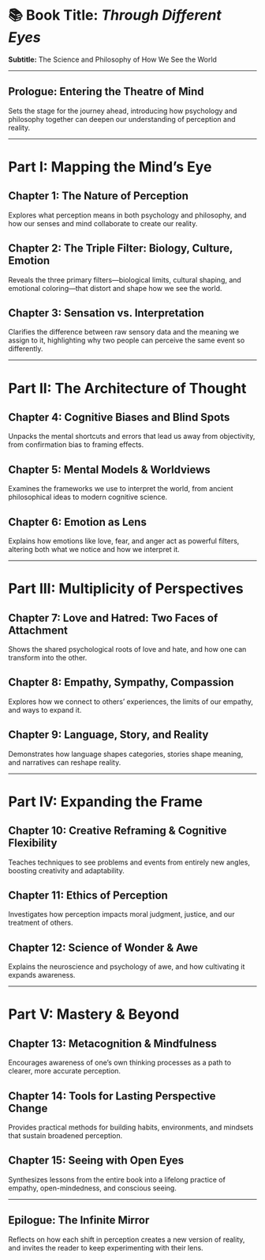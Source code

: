 # 📚 Book Title: *Through Different Eyes*
**Subtitle:** The Science and Philosophy of How We See the World

---

## Prologue: Entering the Theatre of Mind
Sets the stage for the journey ahead, introducing how psychology and philosophy together can deepen our understanding of perception and reality.

---

# Part I: Mapping the Mind’s Eye

## Chapter 1: The Nature of Perception
Explores what perception means in both psychology and philosophy, and how our senses and mind collaborate to create our reality.

## Chapter 2: The Triple Filter: Biology, Culture, Emotion
Reveals the three primary filters—biological limits, cultural shaping, and emotional coloring—that distort and shape how we see the world.

## Chapter 3: Sensation vs. Interpretation
Clarifies the difference between raw sensory data and the meaning we assign to it, highlighting why two people can perceive the same event so differently.

---

# Part II: The Architecture of Thought

## Chapter 4: Cognitive Biases and Blind Spots
Unpacks the mental shortcuts and errors that lead us away from objectivity, from confirmation bias to framing effects.

## Chapter 5: Mental Models & Worldviews
Examines the frameworks we use to interpret the world, from ancient philosophical ideas to modern cognitive science.

## Chapter 6: Emotion as Lens
Explains how emotions like love, fear, and anger act as powerful filters, altering both what we notice and how we interpret it.

---

# Part III: Multiplicity of Perspectives

## Chapter 7: Love and Hatred: Two Faces of Attachment
Shows the shared psychological roots of love and hate, and how one can transform into the other.

## Chapter 8: Empathy, Sympathy, Compassion
Explores how we connect to others’ experiences, the limits of our empathy, and ways to expand it.

## Chapter 9: Language, Story, and Reality
Demonstrates how language shapes categories, stories shape meaning, and narratives can reshape reality.

---

# Part IV: Expanding the Frame

## Chapter 10: Creative Reframing & Cognitive Flexibility
Teaches techniques to see problems and events from entirely new angles, boosting creativity and adaptability.

## Chapter 11: Ethics of Perception
Investigates how perception impacts moral judgment, justice, and our treatment of others.

## Chapter 12: Science of Wonder & Awe
Explains the neuroscience and psychology of awe, and how cultivating it expands awareness.

---

# Part V: Mastery & Beyond

## Chapter 13: Metacognition & Mindfulness
Encourages awareness of one’s own thinking processes as a path to clearer, more accurate perception.

## Chapter 14: Tools for Lasting Perspective Change
Provides practical methods for building habits, environments, and mindsets that sustain broadened perception.

## Chapter 15: Seeing with Open Eyes
Synthesizes lessons from the entire book into a lifelong practice of empathy, open-mindedness, and conscious seeing.

---

## Epilogue: The Infinite Mirror
Reflects on how each shift in perception creates a new version of reality, and invites the reader to keep experimenting with their lens.
